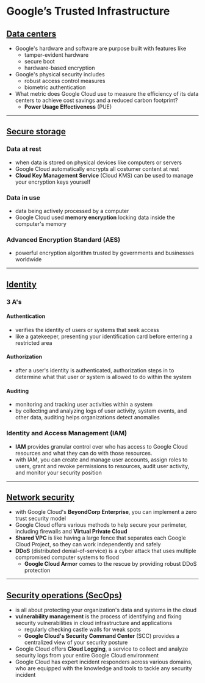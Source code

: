 # Google’s Trusted Infrastructure

## [Data centers](https://www.youtube.com/watch?v=iS9ZPZ-Hw7I)

- Google's hardware and software are purpose built with features like
  - tamper-evident hardware
  - secure boot
  - hardware-based encryption
- Google's physical security includes
  - robust access control measures
  - biometric authentication
- What metric does Google Cloud use to measure the efficiency of its data centers to achieve cost savings and a reduced carbon footprint?
  - **Power Usage Effectiveness** (PUE)

---

## [Secure storage](https://www.youtube.com/watch?v=QbZMjnslsco)

### Data at rest

- when data is stored on physical devices like computers or servers
- Google Cloud automatically encrypts all costumer content at rest 
- **Cloud Key Management Service** (Cloud KMS) can be used to manage your encryption keys yourself

### Data in use

- data being actively processed by a computer
- Google Cloud used **memory encryption** locking data inside the computer's memory

### Advanced Encryption Standard (AES)

- powerful encryption algorithm trusted by governments and businesses worldwide

----

## [Identity](https://www.youtube.com/watch?v=3EavYtbPiRM)

### 3 A's

#### Authentication

- verifies the identity of users or systems that seek access
- like a gatekeeper, presenting your identification card before entering a restricted area

#### Authorization

- after a user's identity is authenticated, authorization steps in to determine what that user or system is allowed to do within the system

#### Auditing

- monitoring and tracking user activities within a system
- by collecting and analyzing logs of user activity, system events, and other data, auditing helps organizations detect anomalies

### Identity and Access Management (IAM)

- **IAM** provides granular control over who has access to Google Cloud resources and what they can do with those resources.
- with IAM, you can create and manage user accounts, assign roles to users, grant and revoke permissions to resources, audit user activity, and monitor your security position

-----

## [Network security](https://www.youtube.com/watch?v=CiSfy-DuZMw)

- with Google Cloud's **BeyondCorp Enterprise**, you can implement a zero trust security model
- Google Cloud offers various methods to help secure your perimeter, including firewalls and **Virtual Private Cloud**
- **Shared VPC** is like having a large fence that separates each Google Cloud Project, so they can work independently and safely
- **DDoS**  (distributed denial-of-service) is a cyber attack that uses multiple compromised computer systems to flood
  - **Google Cloud Armor** comes to the rescue by providing robust DDoS protection

----

## [Security operations (SecOps)](https://www.youtube.com/watch?v=XvD_Z-tmbXU)

- is all about protecting your organization's data and systems in the cloud
- **vulnerability management** is the process of identifying and fixing security vulnerabilities in cloud infrastructure and applications
  - regularly checking castle walls for weak spots
  - **Google Cloud's Security Command Center** (SCC) provides a centralized view of your security posture
- Google Cloud offers **Cloud Logging**, a service to collect and analyze security logs from your entire Google Cloud environment
- Google Cloud has expert incident responders across various domains, who are equipped with the knowledge and tools to tackle any security incident